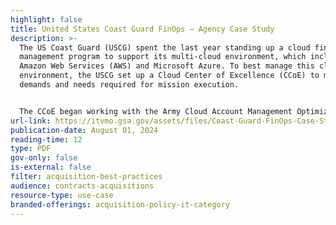 ```yaml
---
highlight: false
title: United States Coast Guard FinOps – Agency Case Study
description: >-
  The US Coast Guard (USCG) spent the last year standing up a cloud financial
  management program to support its multi-cloud environment, which includes
  Amazon Web Services (AWS) and Microsoft Azure. To best manage this cloud
  environment, the USCG set up a Cloud Center of Excellence (CCoE) to meet the
  demands and needs required for mission execution.


  The CCoE began working with the Army Cloud Account Management Optimization (CAMO) team to procure cloud services under their umbrella contract vehicle. Through this relationship, the USCG was introduced to cloud cost management concepts, the FinOps framework, and the Army’s cloud tracking software, which helps identify optimization opportunities.
url-link: https://itvmo.gsa.gov/assets/files/Coast-Guard-FinOps-Case-Study.pdf
publication-date: August 01, 2024
reading-time: 12
type: PDF
gov-only: false
is-external: false
filter: acquisition-best-practices
audience: contracts-acquisitions
resource-type: use-case
branded-offerings: acquisition-policy-it-category
---
```

